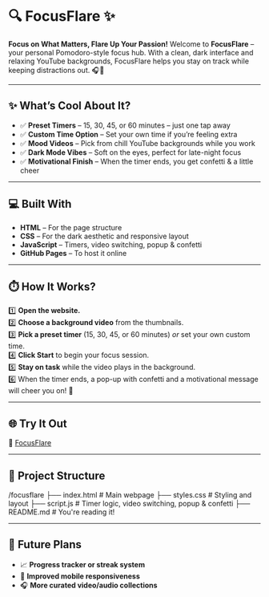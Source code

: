 # 🔍 FocusFlare ✨
**Focus on What Matters, Flare Up Your Passion!**
Welcome to **FocusFlare** – your personal Pomodoro-style focus hub. With a clean, dark interface and relaxing YouTube backgrounds, FocusFlare helps you stay on track while keeping distractions out. 🎧🌙

---

## ✨ What’s Cool About It?
- ✅ **Preset Timers** – 15, 30, 45, or 60 minutes – just one tap away
- ✅ **Custom Time Option** – Set your own time if you’re feeling extra
- ✅ **Mood Videos** – Pick from chill YouTube backgrounds while you work
- ✅ **Dark Mode Vibes** – Soft on the eyes, perfect for late-night focus
- ✅ **Motivational Finish** – When the timer ends, you get confetti & a little cheer

---

## 💻 Built With
- **HTML** – For the page structure
- **CSS** – For the dark aesthetic and responsive layout
- **JavaScript** – Timers, video switching, popup & confetti
- **GitHub Pages** – To host it online

---

## ⏱️ How It Works?  
1️⃣ **Open the website.**  
2️⃣ **Choose a background video** from the thumbnails.  
3️⃣ **Pick a preset timer** (15, 30, 45, or 60 minutes) *or* set your own custom time.  
4️⃣ **Click Start** to begin your focus session.  
5️⃣ **Stay on task** while the video plays in the background.  
6️⃣ When the timer ends, a pop-up with confetti and a motivational message will cheer you on! 🎉


---

## 🌐 Try It Out
🔗 [FocusFlare](https://asmitatawar.github.io/FocusFlare/)

---

## 📁 Project Structure
/focusflare
├── index.html # Main webpage
├── styles.css # Styling and layout
├── script.js # Timer logic, video switching, popup & confetti
├── README.md # You're reading it!

---

## 🚀 Future Plans  
- 📈 **Progress tracker or streak system**
- 📱 **Improved mobile responsiveness**
- 🎧 **More curated video/audio collections**
